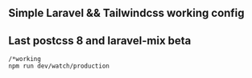 ## Simple Laravel && Tailwindcss working config

## Last postcss 8 and laravel-mix beta

```
/*working
npm run dev/watch/production
```
